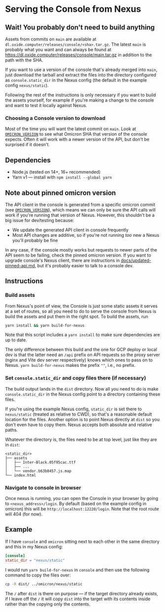 # Serving the Console from Nexus

## Wait! You probably don't need to build anything

Assets from commits on `main` are available at `dl.oxide.computer/releases/console/<sha>.tar.gz`. The latest `main` is probably what you want and can always be found at https://dl.oxide.computer/releases/console/main.tar.gz in addition to the path with the SHA.

If you want to use a version of the console that's already merged into `main`, just download the tarball and extract the files into the directory configured as `console.static_dir` in the Nexus config (the default in the example config `nexus/static`).

Following the rest of the instructions is only necessary if you want to build the assets yourself, for example if you're making a change to the console and want to test it locally against Nexus.

### Choosing a Console version to download

Most of the time you will want the latest commit on `main`. Look at [`OMICRON_VERSION`](/OMICRON_VERSION) to see what Omicron SHA that version of the console expects. Often it will work with a newer version of the API, but don't be surprised if it doesn't.

## Dependencies

- Node.js (tested on 14+, 16+ recommended)
- Yarn v1 — install with `npm install --global yarn`

## Note about pinned omicron version

The API client in the console is generated from a specific omicron commit (see [`OMICRON_VERSION`](/OMICRON_VERSION)), which means we can only be sure the API calls will work if you're running that version of Nexus. However, this shouldn't be a big issue for dev/testing because:

- We update the generated API client in console frequently
- Most API changes are additive, so if you're not running _too_ new a Nexus you'll probably be fine

In any case, if the console mostly works but requests to newer parts of the API seem to be failing, check the pinned omicron version. If you want to upgrade console's Nexus client, there are instructions in [docs/updated-pinned-api.md](/docs/update-pinned-api.md), but it's probably easier to talk to a console dev.

## Instructions

### Build assets

From Nexus's point of view, the Console is just some static assets it serves at a set of routes, so all you need to do to serve the console from Nexus is build the assets and put them in the right spot. To build the assets, run

```sh
yarn install && yarn build-for-nexus
```

Note that this script includes a `yarn install` to make sure dependencies are up to date.

The only difference between this build and the one for GCP deploy or local dev is that the latter need an `/api` prefix on API requests so the proxy server (nginx and Vite dev server respectively) knows which ones to pass on to Nexus. `yarn build-for-nexus` makes the prefix `""`, i.e., no prefix.

### Set `console.static_dir` and copy files there (if necessary)

The build output lands in the `dist` directory. Now all you need to do is make `console.static_dir` in the Nexus config point to a directory containing these files.

If you're using the example Nexus config, `static_dir` is set there to `nexus/static` (treated as relative to CWD), so that's a reasonable default location for the files. Another option is to point Nexus directly at `dist` so you don't even have to copy them. Nexus accepts both absolute and relative paths.

Whatever the directory is, the files need to be at top level, just like they are in `dist`:

```
<static_dir>
├── assets
│   ├── Inter-Black.05f95cac.ttf
│   ├── ...
│   └── vendor.b63b8457.js.map
└── index.html
```

### Navigate to console in browser

Once nexus is running, you can open the Console in your browser by going to `<nexus_address>/login`. By default (based on the example config in omicron) this will be `http://localhost:12220/login`. Note that the root route will 404 (for now).

## Example

If I have `console` and `omicron` sitting next to each other in the same directory and this in my Nexus config:

```toml
[console]
static_dir = "nexus/static"
```

I would run `yarn build-for-nexus` in `console` and then use the following command to copy the files over:

```bash
cp -R dist/ ../omicron/nexus/static
```

The `/` after `dist` is there on purpose — if the target directory already exists, if I leave off the `/` it will copy `dist` into the target with its contents inside rather than the copying only the contents.

